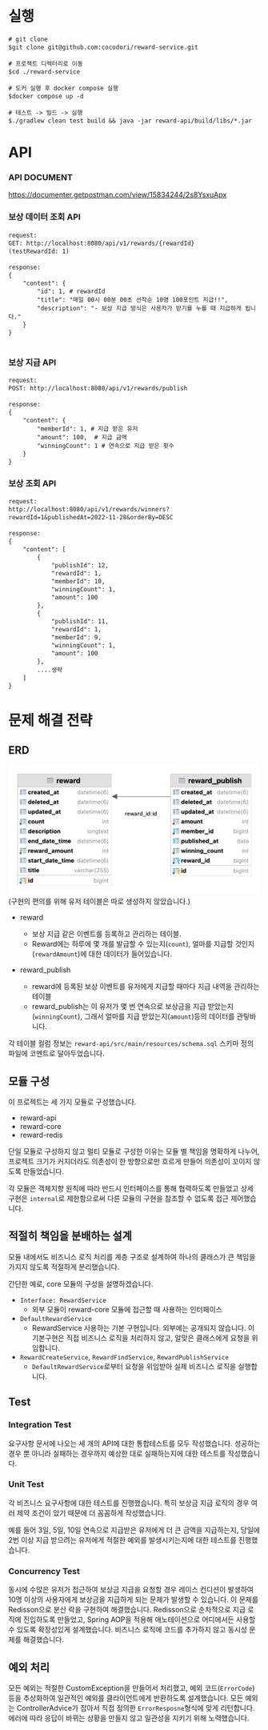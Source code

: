 # 실행

```
# git clone
$git clone git@github.com:cocodori/reward-service.git

# 프로젝트 디렉터리로 이동
$cd ./reward-service

# 도커 실행 후 docker compose 실행
$docker compose up -d

# 테스트 -> 빌드 -> 실행
$./gradlew clean test build && java -jar reward-api/build/libs/*.jar 
```

# API
### API DOCUMENT

https://documenter.getpostman.com/view/15834244/2s8YsxuApx

### 보상 데이터 조회 API
```
request:
GET: http://localhost:8080/api/v1/rewards/{rewardId}
(testRewardId: 1)

response:
{
    "content": {
        "id": 1, # rewardId
        "title": "매일 00시 00분 00초 선착순 10명 100포인트 지급!!",
        "description": "- 보상 지급 방식은 사용자가 받기를 누를 때 지급하게 됩니다."
    }
}


```

### 보상 지급 API
```aidl
request:
POST: http://localhost:8080/api/v1/rewards/publish

response:
{
    "content": {
        "memberId": 1, # 지급 받은 유저
        "amount": 100,  # 지급 금액
        "winningCount": 1 # 연속으로 지급 받은 횟수
    }
}
```

### 보상 조회 API
```
request:
http://localhost:8080/api/v1/rewards/winners?rewardId=1&publishedAt=2022-11-28&orderBy=DESC

response:
{
    "content": [
        {
            "publishId": 12,
            "rewardId": 1,
            "memberId": 10,
            "winningCount": 1,
            "amount": 100
        },
        {
            "publishId": 11,
            "rewardId": 1,
            "memberId": 9,
            "winningCount": 1,
            "amount": 100
        },
        ....생략
    ]
}
```


# 문제 해결 전략
## ERD

![erd](docs/reward.png)
(구현의 편의를 위해 유저 테이블은 따로 생성하지 않았습니다.)

- reward
  - 보상 지급 같은 이벤트를 등록하고 관리하는 테이블.
  - Reward에는 하루에 몇 개를 발급할 수 있는지(`count`), 얼마를 지급할 것인지(`rewardAmount`)에 대한 데이터가 들어있습니다.

- reward_publish
  - reward에 등록된 보상 이벤트를 유저에게 지급할 때마다 지급 내역을 관리하는 테이블
  - reward_publish는 이 유저가 몇 번 연속으로 보상금을 지급 받았는지(`winningCount`), 그래서 얼마를 지급 받았는지(`amount`)등의 데이터를 관맇바니다.

각 테이블 컬럼 정보는 `reward-api/src/main/resources/schema.sql` 스키마 정의 파일에 코멘트로 달아두었습니다.


## 모듈 구성

이 프로젝트는 세 가지 모듈로 구성했습니다.

- reward-api
- reward-core
- reward-redis

단일 모듈로 구성하지 않고 멀티 모듈로 구성한 이유는 모듈 별 책임을 명확하게 나누어, 프로젝트 크기가 커지더라도 의존성이 한 방향으로만 흐르게 만들어 의존성이 꼬이지 않도록 만들었습니다.

각 모듈은 객체지향 원칙에 따라 반드시 인터페이스를 통해 협력하도록 만들었고 상세 구현은 `internal`로 제한함으로써 다른 모듈의 구현을 참조할 수 없도록 접근 제어했습니다.

## 적절히 책임을 분배하는 설계

모듈 내에서도 비즈니스 로직 처리를 계층 구조로 설계하여 하나의 클래스가 큰 책임을 가지지 않도록 적절하게 분리했습니다.

간단한 예로, core 모듈의 구성을 설명하겠습니다. 

- `Interface: RewardService`
  - 외부 모듈이 reward-core 모듈에 접근할 때 사용하는 인터페이스
- `DefaultRewardService`
  -  RewardService 사용하는 기본 구현입니다. 외부에는 공개되지 않습니다. 이 기본구현은 직접 비즈니스 로직을 처리하지 않고, 알맞은 클래스에게 요청을 위임합니다.
- `RewardCreateService`, `RewardFindService`, `RewardPublishService`
  - `DefaultRewardService`로부터 요청을 위임받아 실제 비즈니스 로직을 실행합니다.
    
## Test

### Integration Test
요구사항 문서에 나오는 세 개의 API에 대한 통합테스트를 모두 작성했습니다. 성공하는 경우 뿐 아니라 실패하는 경우까지 예상한 대로 실패하는지에 대한 테스트를 작성했습니다.

### Unit Test
각 비즈니스 요구사항에 대한 테스트를 진행했습니다. 특히 보상금 지급 로직의 경우 여러 제약 조건이 있기 때문에 더 꼼꼼하게 작성했습니다.

예를 들어 3일, 5일, 10일 연속으로 지급받은 유저에게 더 큰 금액을 지급하는지, 당일에 2번 이상 지급 받으려는 유저에게 적절한 예외를 발생시키는지에 대한 테스트를 진행했습니다.

### Concurrency Test
동시에 수많은 유저가 접근하여 보상금 지급을 요청할 경우 레이스 컨디션이 발생하여 10명 이상의 사용자에게 보상금을 지급하게 되는 문제가 발생할 수 있습니다.
이 문제를 Redisson으로 분산 락을 구현하여 해결했습니다. Redisson으로 순차적으로 지급 로직에 진입하도록 만들었고, Spring AOP을 적용해 애노테이션으로 어디에서든 사용할 수 있도록 확장성있게 설계했습니다.
비즈니스 로직에 코드를 추가하지 않고 동시성 문제를 해결했습니다.

## 예외 처리
모든 예외는 적절한 CustomException을 만들어서 처리했고, 예외 코드(`ErrorCode`) 등을 추상화하여 일관적인 예외를 클라이언트에게 반환하도록 설계했습니다.
모든 예외는 ControllerAdvice가 잡아서 직접 정의한 `ErrorResposne`형식에 맞게 리턴합니다. 에러에 따라 응답이 바뀌는 상황을 만들지 않고 일관성을 지키기 위해 노력했습니다.



